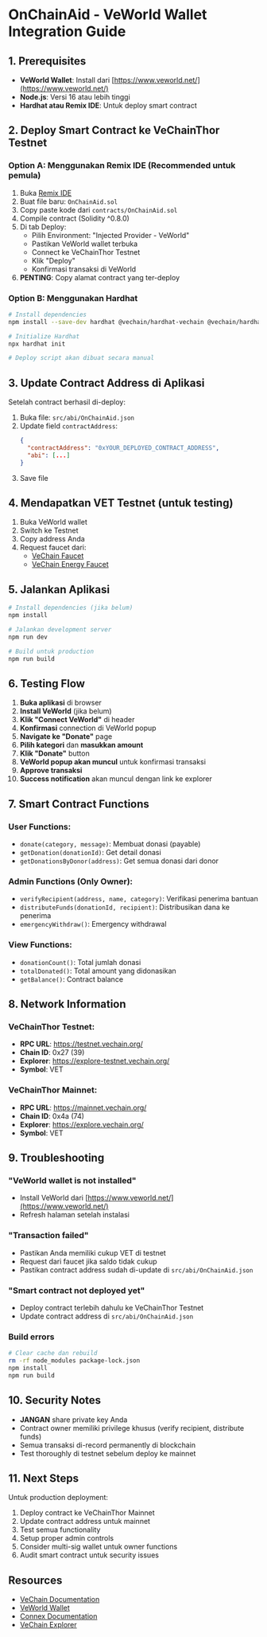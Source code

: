 # OnChainAid - VeWorld Wallet Integration Guide

## 1. Prerequisites

- **VeWorld Wallet**: Install dari [https://www.veworld.net/](https://www.veworld.net/)
- **Node.js**: Versi 16 atau lebih tinggi
- **Hardhat atau Remix IDE**: Untuk deploy smart contract

## 2. Deploy Smart Contract ke VeChainThor Testnet

### Option A: Menggunakan Remix IDE (Recommended untuk pemula)

1. Buka [Remix IDE](https://remix.ethereum.org/)
2. Buat file baru: `OnChainAid.sol`
3. Copy paste kode dari `contracts/OnChainAid.sol`
4. Compile contract (Solidity ^0.8.0)
5. Di tab Deploy:
   - Pilih Environment: "Injected Provider - VeWorld"
   - Pastikan VeWorld wallet terbuka
   - Connect ke VeChainThor Testnet
   - Klik "Deploy"
   - Konfirmasi transaksi di VeWorld
6. **PENTING**: Copy alamat contract yang ter-deploy

### Option B: Menggunakan Hardhat

```bash
# Install dependencies
npm install --save-dev hardhat @vechain/hardhat-vechain @vechain/hardhat-web3

# Initialize Hardhat
npx hardhat init

# Deploy script akan dibuat secara manual
```

## 3. Update Contract Address di Aplikasi

Setelah contract berhasil di-deploy:

1. Buka file: `src/abi/OnChainAid.json`
2. Update field `contractAddress`:
   ```json
   {
     "contractAddress": "0xYOUR_DEPLOYED_CONTRACT_ADDRESS",
     "abi": [...]
   }
   ```
3. Save file

## 4. Mendapatkan VET Testnet (untuk testing)

1. Buka VeWorld wallet
2. Switch ke Testnet
3. Copy address Anda
4. Request faucet dari:
   - [VeChain Faucet](https://faucet.vecha.in/)
   - [VeChain Energy Faucet](https://faucet.vechain.energy/)

## 5. Jalankan Aplikasi

```bash
# Install dependencies (jika belum)
npm install

# Jalankan development server
npm run dev

# Build untuk production
npm run build
```

## 6. Testing Flow

1. **Buka aplikasi** di browser
2. **Install VeWorld** (jika belum)
3. **Klik "Connect VeWorld"** di header
4. **Konfirmasi** connection di VeWorld popup
5. **Navigate ke "Donate"** page
6. **Pilih kategori** dan **masukkan amount**
7. **Klik "Donate"** button
8. **VeWorld popup akan muncul** untuk konfirmasi transaksi
9. **Approve transaksi**
10. **Success notification** akan muncul dengan link ke explorer

## 7. Smart Contract Functions

### User Functions:
- `donate(category, message)`: Membuat donasi (payable)
- `getDonation(donationId)`: Get detail donasi
- `getDonationsByDonor(address)`: Get semua donasi dari donor

### Admin Functions (Only Owner):
- `verifyRecipient(address, name, category)`: Verifikasi penerima bantuan
- `distributeFunds(donationId, recipient)`: Distribusikan dana ke penerima
- `emergencyWithdraw()`: Emergency withdrawal

### View Functions:
- `donationCount()`: Total jumlah donasi
- `totalDonated()`: Total amount yang didonasikan
- `getBalance()`: Contract balance

## 8. Network Information

### VeChainThor Testnet:
- **RPC URL**: https://testnet.vechain.org/
- **Chain ID**: 0x27 (39)
- **Explorer**: https://explore-testnet.vechain.org/
- **Symbol**: VET

### VeChainThor Mainnet:
- **RPC URL**: https://mainnet.vechain.org/
- **Chain ID**: 0x4a (74)
- **Explorer**: https://explore.vechain.org/
- **Symbol**: VET

## 9. Troubleshooting

### "VeWorld wallet is not installed"
- Install VeWorld dari [https://www.veworld.net/](https://www.veworld.net/)
- Refresh halaman setelah instalasi

### "Transaction failed"
- Pastikan Anda memiliki cukup VET di testnet
- Request dari faucet jika saldo tidak cukup
- Pastikan contract address sudah di-update di `src/abi/OnChainAid.json`

### "Smart contract not deployed yet"
- Deploy contract terlebih dahulu ke VeChainThor Testnet
- Update contract address di `src/abi/OnChainAid.json`

### Build errors
```bash
# Clear cache dan rebuild
rm -rf node_modules package-lock.json
npm install
npm run build
```

## 10. Security Notes

- **JANGAN** share private key Anda
- Contract owner memiliki privilege khusus (verify recipient, distribute funds)
- Semua transaksi di-record permanently di blockchain
- Test thoroughly di testnet sebelum deploy ke mainnet

## 11. Next Steps

Untuk production deployment:
1. Deploy contract ke VeChainThor Mainnet
2. Update contract address untuk mainnet
3. Test semua functionality
4. Setup proper admin controls
5. Consider multi-sig wallet untuk owner functions
6. Audit smart contract untuk security issues

## Resources

- [VeChain Documentation](https://docs.vechain.org/)
- [VeWorld Wallet](https://www.veworld.net/)
- [Connex Documentation](https://docs.vechain.org/connex/)
- [VeChain Explorer](https://explore.vechain.org/)